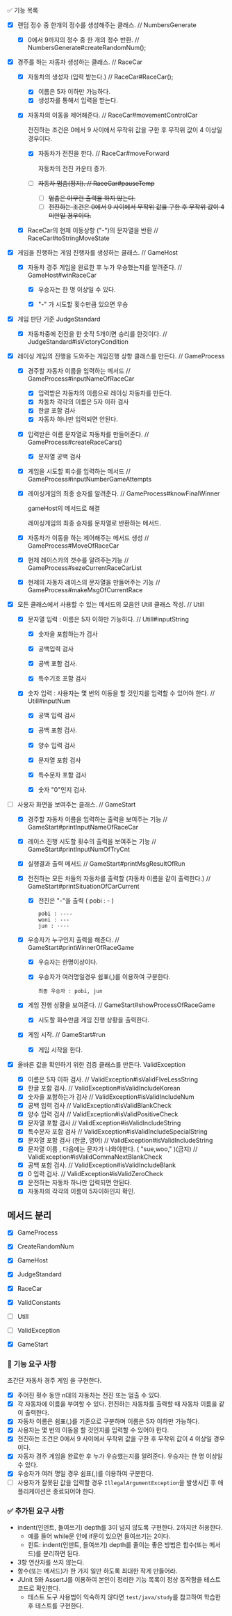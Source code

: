 :white_check_mark: 기능 목록

- [x] 랜덤 정수 중 한개의 정수를 생성해주는 클래스. // NumbersGenerate
  - [x] 0에서 9까지의 정수 중 한 개의 정수 반환. // NumbersGenerate#createRandomNum();



- [x] 경주를 하는 자동차 생성하는 클래스. // RaceCar
  - [x] 자동차의 생성자 (입력 받는다.) // RaceCar#RaceCar();
    - [x] 이름은 5자 이하만 가능하다.
    - [x] 생성자를 통해서 입력을 받는다.
    
  - [x] 자동차의 이동을 제어해준다. // RaceCar#movementControlCar
    
    전진하는 조건은 0에서 9 사이에서 무작위 값을 구한 후 무작위 값이 4 이상일 경우이다.
    
    - [x] 자동차가 전진을 한다. // RaceCar#moveForward
      
      자동차의 전진 카운터 증가.
    - [ ] ~~자동차 멈춤(정지). //  RaceCar#pauseTemp~~
      
      - [ ] ~~멈춤은 아무런 출력을 하지 않는다.~~
      - [ ] ~~전진하는 조건은 0에서 9 사이에서 무작위 값을 구한 후 무작위 값이 4 미만일 경우이다.~~
    
  - [x] RaceCar의 현제 이동상항 ("-")의 문자열을 반환 // RaceCar#toStringMoveState



- [x] 게임을 진행하는 게임 진행자를 생성하는 클래스. // GameHost
  - [x] 자동차 경주 게임을 완료한 후 누가 우승했는지를 알려준다.  // GameHost#winRaceCar
    - [x] 우승자는 한 명 이상일 수 있다.
    - [x] "-" 가 시도할 횟수만큼 있으면 우승



- [x] 게임 판단 기준 JudgeStandard
  - [x] 자동차중에 전진을 한 숫작 5개이면 승리를 한것이다. // JudgeStandard#isVictoryCondition



- [x] 레이싱 게임의 진행을 도와주는 게임진행 상항 클래스를 만든다. // GameProcess

  - [x] 경주할 자동차 이름을 입력하는 메서드 // GameProcess#inputNameOfRaceCar
    - [x] 입력받은 자동차의 이름으로 레이싱 자동차를 만든다.
    - [x] 차동차 각각의 이름은 5자 이하 검사
    - [x] 한글 포함 검사
    - [x] 자동차 하나만 입력되면 안된다.
    
  - [x] 입력받은 이름 문자열로 자동차를 만들어준다. // GameProcess#createRaceCars()
    
    - [x] 문자열 공백 검사
    
  - [x] 게임을 시도할 회수를 입력하는 메서드 // GameProcess#inputNumberGameAttempts

  - [x] 레이싱게임의 최종 승자를 알려준다. // GameProcess#knowFinalWinner

    gameHost의 메서드로 해결

    레이싱게임의 최종 승자를 문자열로 반환하는 메서드.

  - [x] 자동차가 이동을 하는 제어해주는 메서드 생성 // GameProcess#MoveOfRaceCar

  - [x] 현제 레이스카의 갯수를 알려주는기능 // GameProcess#sezeCurrentRaceCarList

  - [x] 현제의 자동차 레이스의 문자열을 만들어주는 기능 // GameProcess#makeMsgOfCurrentRace

  

- [x] 모든 클래스에서 사용할 수 있는 메서드의 모음인 Utill 클래스 작성. // Utill
  - [x] 문자열 입력 :  이름은 5자 이하만 가능하다. // Utill#inputString
    - [x] 숫자을 포함하는가 검사 
    
    - [x] 공백입력 검사
    
    - [x] 공백 포함 검사.
    
    - [x] 특수기호 포함 검사
    
  - [x] 숫자 입력 : 사용자는 몇 번의 이동을 할 것인지를 입력할 수 있어야 한다. // Utill#inputNum
    - [x] 공백 입력 검사
    - [x] 공백 포함 검사.
    - [x] 양수 입력 검사
    - [x] 문자열 포함 검사
    - [x] 특수문자 포함 검사
    - [x] 숫자 "0"인지 검사.



- [ ] 사용자 화면을 보여주는 클래스. // GameStart

  - [x] 경주할 자동차 이름을 입력하는 출력을 보여주는 기능  // GameStart#printInputNameOfRaceCar

  - [x] 레이스 진행 시도할 횟수의 출력을 보여주는 기능 // GameStart#printInputNumOfTryCnt

  - [x] 실행결과 출력 메서드 // GameStart#printMsgResultOfRun

  - [x] 전진하는 모든 차들의 자동차를 출력할 (자동차 이름을 같이 출력한다.) // GameStart#printSituationOfCarCurrent
  
    - [x] 전진은 "-"을 출력 ( pobi : - )
  
      ```
      pobi : ----
      woni : ---
      jun : ----
      ```
  
  - [x] 우승자가 누구인지 출력을 해준다. // GameStart#printWinnerOfRaceGame
  
    - [x] 우승자는 한명이상이다.
  
    - [x] 우승자가 여러명일경우 쉼표(,)를 이용하여 구분한다. 
  
      ```
      최종 우승자 : pobi, jun
      ```
  
  - [x] 게임 진행 상황을 보여준다. // GameStart#showProcessOfRaceGame
  
    - [x] 시도할 회수만큼 게임 진행 상황을 출력한다.
  
  - [x] 게임 시작. // GameStart#run
  
    - [x] 게임 시작을 한다.
  
  




- [x] 올바른 값을 확인하기 위한 검증 클래스를 만든다. ValidException
  - [x] 이름은 5자 이하 검사. // ValidException#isValidFIveLessString
  - [x] 한글 포함 검사. //  ValidException#isValidIncludeKorean
  - [x] 숫자을 포함하는가 검사  // ValidException#isValidIncludeNum
  - [x] 공백 입력 검사 // ValidException#isValidBlankCheck
  - [x] 양수 입력 검사 // ValidException#isValidPositiveCheck
  - [x] 문자열 포함 검사  // ValidException#isValidIncludeString
  - [x] 특수문자 포함 검사 // ValidException#isValidIncludeSpecialString
  - [x] 문자열 포함 검사 (한글, 영어) // ValidException#isValidIncludeString
  - [x] 문자열 이름 , 다음에는 문자가 나와야한다. ( "sue,woo," )(금지) // ValidException#isValidCommaNextBlankCheck
  - [x] 공백 포함 검사. // ValidException#isValidIncludeBlank
  - [x] 0 입력 검사. // ValidException#isValidZeroCheck
  - [x] 운전하는 자동차 하나만 입력되면 안된다.
  - [x] 자동차의 각각의 이름이 5자이하인지 확인.

## 메서드 분리

- [x] GameProcess
- [x] CreateRandomNum
- [x] GameHost
- [x] JudgeStandard
- [x] RaceCar
- [x] ValidConstants
- [ ] Utill
- [ ] ValidException
- [x] GameStart



### 🚀 기능 요구 사항

초간단 자동차 경주 게임                                                                                                                                                                                                                                                                  을 구현한다.

- [x] 주어진 횟수 동안 n대의 자동차는 전진 또는 멈출 수 있다.
- [x] 각 자동차에 이름을 부여할 수 있다. 전진하는 자동차를 출력할 때 자동차 이름을 같이 출력한다.
- [x] 자동차 이름은 쉼표(,)를 기준으로 구분하며 이름은 5자 이하만 가능하다.
- [x] 사용자는 몇 번의 이동을 할 것인지를 입력할 수 있어야 한다.
- [x] 전진하는 조건은 0에서 9 사이에서 무작위 값을 구한 후 무작위 값이 4 이상일 경우이다.
- [x] 자동차 경주 게임을 완료한 후 누가 우승했는지를 알려준다. 우승자는 한 명 이상일 수 있다.
- [x] 우승자가 여러 명일 경우 쉼표(,)를 이용하여 구분한다.
- [ ] 사용자가 잘못된 값을 입력할 경우 `IllegalArgumentException`을 발생시킨 후 애플리케이션은 종료되어야 한다.

### :white_check_mark: 추가된 요구 사항

- indent(인덴트, 들여쓰기) depth를 3이 넘지 않도록 구현한다. 2까지만 허용한다.
  - 예를 들어 while문 안에 if문이 있으면 들여쓰기는 2이다.
  - 힌트: indent(인덴트, 들여쓰기) depth를 줄이는 좋은 방법은 함수(또는 메서드)를 분리하면 된다.
- 3항 연산자를 쓰지 않는다.
- 함수(또는 메서드)가 한 가지 일만 하도록 최대한 작게 만들어라.
- JUnit 5와 AssertJ를 이용하여 본인이 정리한 기능 목록이 정상 동작함을 테스트 코드로 확인한다.
  - 테스트 도구 사용법이 익숙하지 않다면 `test/java/study`를 참고하여 학습한 후 테스트를 구현한다.
